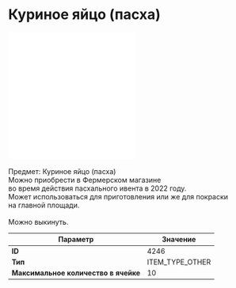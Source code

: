 # Куриное яйцо (пасха)

![Item Image](../img/4246.webp?raw=true)

Предмет: Куриное яйцо (пасха)<br>Можно приобрести в Фермерском магазине <br>во время действия пасхального ивента в 2022 году.<br>Может использоваться для приготовления или же для покраски<br>на главной площади.<br><br>Можно выкинуть.


| Параметр | Значение |
|----------|----------|
| **ID** | 4246 |
| **Тип** | ITEM_TYPE_OTHER |
| **Максимальное количество в ячейке** | 10 |

